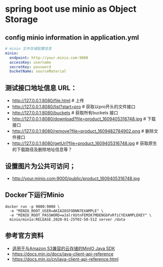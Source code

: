 # spring boot use minio as Object Storage

## config minio information in application.yml
```yaml
# minio 文件存储配置信息
minio:
  endpoint: http://your.minio.com:9000
  accessKey: username
  secretKey: password
  bucketName: sourceMaterial
```

## 测试接口地址信息 URL： 
* http://127.0.0.1:8080/file.html             # 上传
* http://127.0.0.1:8080/list?start=pro        # 获取以pro开头的文件接口
* http://127.0.0.1:8080/buckets               # 获取所有buckets 接口
* http://127.0.0.1:8080/download?file=product_1609405316748.jpg   # 下载接口
* http://127.0.0.1:8080/remove?file=product_1609482784902.png       # 删除文件接口
* http://127.0.0.1:8080/getUrl?file=product_1609405316748.jpg  # 获取原生的下载路径及删除地址信息等？

## 设置图片为公共可访问；
* http://your.minio.com:9000/public/product_1609405316748.jpg

## Docker下运行Minio
```shell script
docker run -p 9000:9000 \
  -e "MINIO_ROOT_USER=AKIAIOSFODNN7EXAMPLE" \
  -e "MINIO_ROOT_PASSWORD=wJalrXUtnFEMIK7MDENGbPxRfiCYEXAMPLEKEY" \
  minio/minio:RELEASE.2020-01-25T02-50-51Z server /data

```

## 参考官方资料
* [适用于与Amazon S3兼容的云存储的MinIO Java SDK](https://docs.min.io/cn/java-client-quickstart-guide.html) 
* https://docs.min.io/docs/java-client-api-reference
* https://docs.min.io/cn/java-client-api-reference.html